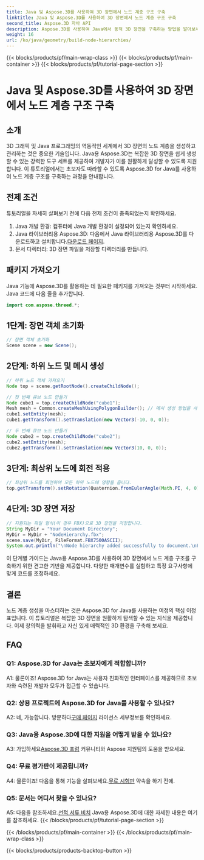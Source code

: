 ```yaml
---
title: Java 및 Aspose.3D를 사용하여 3D 장면에서 노드 계층 구조 구축
linktitle: Java 및 Aspose.3D를 사용하여 3D 장면에서 노드 계층 구조 구축
second_title: Aspose.3D 자바 API
description: Aspose.3D를 사용하여 Java에서 동적 3D 장면을 구축하는 방법을 알아보세요. 손쉽게 노드 계층을 생성하고 3D 그래픽 게임을 향상시키세요.
weight: 16
url: /ko/java/geometry/build-node-hierarchies/
---
```


{{< blocks/products/pf/main-wrap-class >}}
{{< blocks/products/pf/main-container >}}
{{< blocks/products/pf/tutorial-page-section >}}

# Java 및 Aspose.3D를 사용하여 3D 장면에서 노드 계층 구조 구축

## 소개

3D 그래픽 및 Java 프로그래밍의 역동적인 세계에서 3D 장면의 노드 계층을 생성하고 관리하는 것은 중요한 기술입니다. Java용 Aspose.3D는 복잡한 3D 장면을 쉽게 생성할 수 있는 강력한 도구 세트를 제공하여 개발자가 이를 원활하게 달성할 수 있도록 지원합니다. 이 튜토리얼에서는 초보자도 따라할 수 있도록 Aspose.3D for Java를 사용하여 노드 계층 구조를 구축하는 과정을 안내합니다.

## 전제 조건

튜토리얼을 자세히 살펴보기 전에 다음 전제 조건이 충족되었는지 확인하세요.

1. Java 개발 환경: 컴퓨터에 Java 개발 환경이 설정되어 있는지 확인하세요.
2.  Java 라이브러리용 Aspose.3D: 다음에서 Java 라이브러리용 Aspose.3D를 다운로드하고 설치합니다.[다운로드 페이지](https://releases.aspose.com/3d/java/).
3. 문서 디렉터리: 3D 장면 파일을 저장할 디렉터리를 만듭니다.

## 패키지 가져오기

Java 기능에 Aspose.3D를 활용하는 데 필요한 패키지를 가져오는 것부터 시작하세요. Java 코드에 다음 줄을 추가합니다.

```java
import com.aspose.threed.*;

```

## 1단계: 장면 객체 초기화

```java
// 장면 객체 초기화
Scene scene = new Scene();
```

## 2단계: 하위 노드 및 메시 생성

```java
// 하위 노드 객체 가져오기
Node top = scene.getRootNode().createChildNode();

// 첫 번째 큐브 노드 만들기
Node cube1 = top.createChildNode("cube1");
Mesh mesh = Common.createMeshUsingPolygonBuilder(); // 메시 생성 방법을 사용하세요.
cube1.setEntity(mesh);
cube1.getTransform().setTranslation(new Vector3(-10, 0, 0));

// 두 번째 큐브 노드 만들기
Node cube2 = top.createChildNode("cube2");
cube2.setEntity(mesh);
cube2.getTransform().setTranslation(new Vector3(10, 0, 0));
```

## 3단계: 최상위 노드에 회전 적용

```java
// 최상위 노드를 회전하여 모든 하위 노드에 영향을 줍니다.
top.getTransform().setRotation(Quaternion.fromEulerAngle(Math.PI, 4, 0));
```

## 4단계: 3D 장면 저장

```java
// 지원되는 파일 형식(이 경우 FBX)으로 3D 장면을 저장합니다.
String MyDir = "Your Document Directory";
MyDir = MyDir + "NodeHierarchy.fbx";
scene.save(MyDir, FileFormat.FBX7500ASCII);
System.out.println("\nNode hierarchy added successfully to document.\nFile saved at " + MyDir);
```

이 단계별 가이드는 Java용 Aspose.3D를 사용하여 3D 장면에서 노드 계층 구조를 구축하기 위한 견고한 기반을 제공합니다. 다양한 매개변수를 실험하고 특정 요구사항에 맞게 코드를 조정하세요.

## 결론

노드 계층 생성을 마스터하는 것은 Aspose.3D for Java를 사용하는 여정의 핵심 이정표입니다. 이 튜토리얼은 복잡한 3D 장면을 원활하게 탐색할 수 있는 지식을 제공합니다. 이제 창의력을 발휘하고 자신 있게 매력적인 3D 환경을 구축해 보세요.

## FAQ

### Q1: Aspose.3D for Java는 초보자에게 적합합니까?

A1: 물론이죠! Aspose.3D for Java는 사용자 친화적인 인터페이스를 제공하므로 초보자와 숙련된 개발자 모두가 접근할 수 있습니다.

### Q2: 상용 프로젝트에 Aspose.3D for Java를 사용할 수 있나요?

 A2: 네, 가능합니다. 방문하다[구매 페이지](https://purchase.aspose.com/buy) 라이선스 세부정보를 확인하세요.

### Q3: Java용 Aspose.3D에 대한 지원을 어떻게 받을 수 있나요?

 A3: 가입하세요[Aspose.3D 포럼](https://forum.aspose.com/c/3d/18) 커뮤니티와 Aspose 지원팀의 도움을 받으세요.

### Q4: 무료 평가판이 제공됩니까?

 A4: 물론이죠! 다음을 통해 기능을 살펴보세요.[무료 시험판](https://releases.aspose.com/) 약속을 하기 전에.

### Q5: 문서는 어디서 찾을 수 있나요?

 A5: 다음을 참조하세요.[선적 서류 비치](https://reference.aspose.com/3d/java/) Java용 Aspose.3D에 대한 자세한 내용은 여기를 참조하세요.
{{< /blocks/products/pf/tutorial-page-section >}}

{{< /blocks/products/pf/main-container >}}
{{< /blocks/products/pf/main-wrap-class >}}

{{< blocks/products/products-backtop-button >}}
